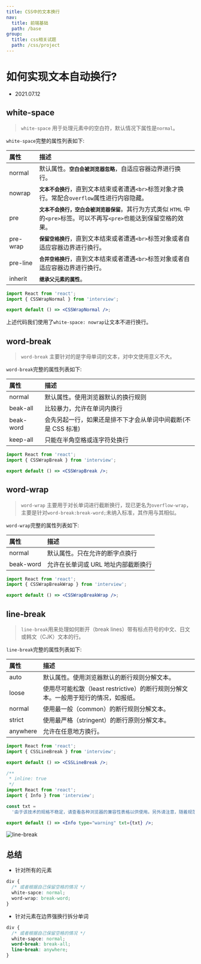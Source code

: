 ```yaml
---
title: CSS中的文本换行
nav:
  title: 前端基础
  path: /base
group:
  title: css相关试题
  path: /css/project
---
```


# 如何实现文本自动换行?

- 2021.07.12

## white-space

> `white-space` 用于处理元素中的空白符，默认情况下属性是`normal`。

`white-space`完整的属性列表如下:

| 属性     | 描述                                                                                                                     |
| :------- | :----------------------------------------------------------------------------------------------------------------------- |
| normal   | 默认属性。**`空白会被浏览器忽略`**，自适应容器边界进行换行。                                                             |
| nowrap   | **`文本不会换行`**，直到文本结束或者遭遇`<br>`标签对象才换行。常配合`overflow`属性进行内容隐藏。                         |
| pre      | **`文本不会换行，空白会被浏览器保留`**。其行为方式类似 `HTML` 中的`<pre>`标签。可以不再写`<pre>`也能达到保留空格的效果。 |
| pre-wrap | **`保留空格换行`**，直到文本结束或者遭遇`<br>`标签对象或者自适应容器边界进行换行。                                       |
| pre-line | **`合并空格换行`**，直到文本结束或者遭遇`<br>`标签对象或者自适应容器边界进行换行。                                       |
| inherit  | **`继承父元素的属性`**。                                                                                                 |

```jsx
import React from 'react';
import { CSSWrapNormal } from 'interview';

export default () => <CSSWrapNormal />;
```

上述代码我们使用了`white-space: nowrap`让文本不进行换行。

## word-break

> `word-break` 主要针对的是字母单词的文本，对中文使用意义不大。

`word-break`完整的属性列表如下:

| 属性      | 描述                                                          |
| :-------- | :------------------------------------------------------------ |
| normal    | 默认属性。使用浏览器默认的换行规则                            |
| beak-all  | 比较暴力，允许在单词内换行                                    |
| beak-word | 会先另起一行，如果还是排不下才会从单词中间截断(不是 CSS 标准) |
| keep-all  | 只能在半角空格或连字符处换行                                  |

```jsx
import React from 'react';
import { CSSWrapBreak } from 'interview';

export default () => <CSSWrapBreak />;
```

## word-wrap

> `word-wrap` 主要用于对长单词进行截断换行，现已更名为`overflow-wrap`，主要是针对`word-break:break-word;`未纳入标准，其作用与其相似。

`word-wrap`完整的属性列表如下:

| 属性      | 描述                                |
| :-------- | :---------------------------------- |
| normal    | 默认属性。只在允许的断字点换行      |
| beak-word | 允许在长单词或 URL 地址内部截断换行 |

```jsx
import React from 'react';
import { CSSWrapBreakWrap } from 'interview';

export default () => <CSSWrapBreakWrap />;
```

## line-break

> `line-break`用来处理如何断开（break lines）带有标点符号的中文、日文或韩文（CJK）文本的行。

`line-break`完整的属性列表如下:

| 属性     | 描述                                                                                |
| :------- | :---------------------------------------------------------------------------------- |
| auto     | 默认属性。使用浏览器默认的断行规则分解文本。                                        |
| loose    | 使用尽可能松散（least restrictive）的断行规则分解文本。一般用于短行的情况，如报纸。 |
| normal   | 使用最一般（common）的断行规则分解文本。                                            |
| strict   | 使用最严格（stringent）的断行原则分解文本。                                         |
| anywhere | 允许在任意地方换行。                                                                |

```jsx
import React from 'react';
import { CSSLineBreak } from 'interview';

export default () => <CSSLineBreak />;
```

```jsx
/**
 * inline: true
 */
import React from 'react';
import { Info } from 'interview';

const txt =
  '由于该技术的规格不稳定，请查看各种浏览器的兼容性表格以供使用。另外请注意，随着规范的变化，实验技术的语法和行为在未来版本的浏览器中可能会发生变化。';

export default () => <Info type="warning" txt={txt} />;
```

![line-break](https://img-blog.csdnimg.cn/20210713152551134.png?x-oss-process=image/watermark,type_ZmFuZ3poZW5naGVpdGk,shadow_10,text_aHR0cHM6Ly9ibG9nLmNzZG4ubmV0L3hqbDI3MTMxNA==,size_16,color_FFFFFF,t_70)

## 总结

- 针对所有的元素

```css
div {
  /* 或者根据自己保留空格的情况 */
  white-sapce: normal;
  word-wrap: break-word;
}
```

- 针对元素在边界强换行拆分单词

```css
div {
  /* 或者根据自己保留空格的情况 */
  white-sapce: normal;
  word-break: break-all;
  line-break: anywhere;
}
```
